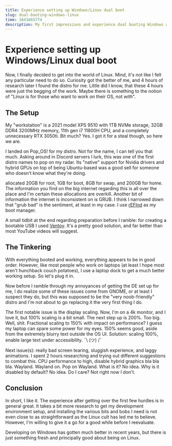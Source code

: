 ```yaml
---
title: Experience setting up Windows/Linux dual boot
slug: dual-booting-windows-linux
time: 1641665774
description: My first impressions and experience dual booting Windows and Linux (Pop OS) with general ramble about the annoyances I had.
---
```


# Experience setting up Windows/Linux dual boot

Now, I finally decided to get into the world of Linux. Mind, it's not like I felt any particular need to do so. Curiosity got the better of me, and 4 hours of research later I found the distro for me. Little did I know, that these 4 hours were just the begging of the work. Maybe there is something to the notion of "Linux is for those who want to work *on* their OS, not *with*".

## The Setup

My "workstation" is a 2021 model XPS 9510 with 1TB NVMe storage, 32GB DDR4 3200MHz memory, 11th gen i7 11800H CPU, and a completely unnecessary RTX 3050ti. Bit much? Yes. I got it for a steal though, so here we are.

I landed on Pop_OS! for my distro. Not for the name, I can tell you that much. Asking around in Discord servers I lurk, this was one of the first distro names to pop on my radar. Its "native" support for Nvidia drivers and hybrid GPUs on top of being Ubuntu-based was a good sell for someone who doesn't know what they're doing.

 allocated 20GB for root, 1GB for boot, 8GB for swap, and 200GB for home. The information you find on the big internet regarding this is all over the place and I'm certain these allocations are overkill. Another bit of information the internet is inconsistent on is GRUB. I think I narrowed down that "grub bad" is the sentiment, at least in my case. I use [rEFInd](https://www.rodsbooks.com/refind/) as my boot manager.

A small tidbit at the end regarding preparation before I ramble: for creating a bootable USB I used  [Ventoy](https://github.com/ventoy/Ventoy). It's a pretty good solution, and far better than most YouTube videos will suggest.

## The Tinkering

With everything booted and working, everything appears to be in good order. However, like most people who work on laptops (at least I hope most aren't hunchback couch potatoes), I use a laptop dock to get a much better working setup. So let's plug it in.

Now before I ramble through my annoyances of getting the DE set up for me, I do realize some of these issues come from GNOME, or at least I suspect they do, but this was supposed to be the "very noob-friendly" distro and I'm not about to go replacing it the very first thing I do.

The first notable issue is the display scaling. Now, I'm on a 4k monitor, and I love it, but 100% scaling is a bit small. The next step up is 200%. Too big. Well, shit. Fractional scaling to 150% with impact on performance? I guess my laptop can spare some power for my eyes. 150% seems good, aside from the extremely blurry text outside the OS UI. Solution: scaling 100%, enable large text under accessibility. ¯\ (ツ) /¯

Next issue(s): really bad screen tearing, sluggish experience, and laggy animations. I spent 2 hours researching and trying out different suggestions to combat this. CPU performance to high, disable hybrid graphics bla bla bla. Wayland. Wayland on. Pop on Wayland. What is it? No idea. Why is it disabled by default? No idea. Do I care? Not right now I don't.

## Conclusion

In short, I like it. The experience after getting over the first few hurdles is in general great. It takes a bit more research to get my development environment setup, and installing the various bits and bobs I need is not even close to as straightforward as the Linux cult has led me to believe. However, I'm willing to give it a go for a good while before I reevaluate.

Developing on Windows has gotten much better in recent years, but there is just something fresh and principally good about being on Linux.